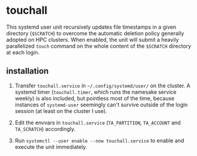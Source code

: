 # touchall
This systemd user unit recursively updates file timestamps in a given directory (`$SCRATCH`) to overcome the automatic deletion policy generally adopted on HPC clusters. When enabled, the unit will submit a heavily parallelized `touch` command on the whole content of the `$SCRATCH` directory at each login.

## installation
1) Transfer `touchall.service` in `~/.config/systemd/user/` on the cluster. A systemd timer (`touchall.timer`, which runs the namesake service weekly) is also included, but pointless most of the time, because instances of `systemd-user` seemingly can't survive outside of the login session (at least on the cluster I use).

2) Edit the envvars in `touchall.service` (`TA_PARTITION`, `TA_ACCOUNT` and `TA_SCRATCH`) accordingly.

3) Run `systemctl --user enable --now touchall.service` to enable and execute the unit immediately.
